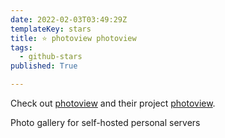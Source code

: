 ```yaml
---
date: 2022-02-03T03:49:29Z
templateKey: stars
title: ⭐ photoview photoview
tags:
  - github-stars
published: True

---
```


Check out [photoview](https://github.com/photoview) and their project [photoview](https://github.com/photoview/photoview).

Photo gallery for self-hosted personal servers
